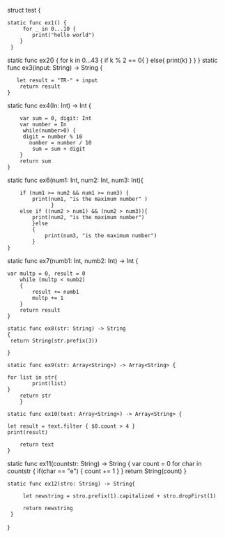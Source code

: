 struct test {
    
    static func ex1() {
         for _ in 0...10 {
            print("hello world")
        }
     }

    
   static func ex2() {
        for k in 0...43 {
            if k % 2 == 0{
            }
            else{
                print(k)
            }
        }
    }
  static func ex3(input: String) -> String {
        
       let result = "TR-" + input
        return result
    }
       
  
  static func ex4(In: Int) -> Int {
        
        var sum = 0, digit: Int
        var number = In
         while(number>0) {
         digit = number % 10
           number = number / 10
            sum = sum + digit
        }
        return sum
    }
    
  static func ex6(num1: Int, num2: Int, num3: Int){
        
        if (num1 >= num2 && num1 >= num3) {
            print(num1, "is the maximum number" )
                  }
        else if ((num2 > num1) && (num2 > num3)){
            print(num2, "is the maximum number")
            }else
            {
                print(num3, "is the maximum number")
            }
    }
  static  func ex7(numb1: Int, numb2: Int) -> Int {
        
    var multp = 0, result = 0
        while (multp < numb2)
        {
            result += numb1
            multp += 1
        }
        return result
    }
    
    static func ex8(str: String) -> String
    {
     return String(str.prefix(3))

    }
    
    static func ex9(str: Array<String>) -> Array<String> {
        
    for list in str{
            print(list)
    }
        return str
        }

    static func ex10(text: Array<String>) -> Array<String> {

    let result = text.filter { $0.count > 4 }
    print(result)
        
        return text
    }

  static  func ex11(countstr: String) -> String {
        var count = 0
        for char in countstr {
            if(char == "e") {
                count += 1
            }
        }
        return String(count)
    }
    
    static func ex12(stro: String) -> String{
         
         let newstring = stro.prefix(1).capitalized + stro.dropFirst(1)

         return newstring
     }
}

